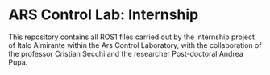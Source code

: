 # ARS Control Lab: Internship

This repository contains all ROS1 files carried out by the internship project of Italo Almirante within the Ars Control Laboratory, with the collaboration of the professor Cristian Secchi and the researcher Post-doctoral Andrea Pupa.